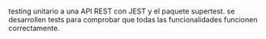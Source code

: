 #

testing unitario a una API REST con JEST y el paquete supertest. se desarrollen tests para comprobar que todas las funcionalidades funcionen correctamente.
